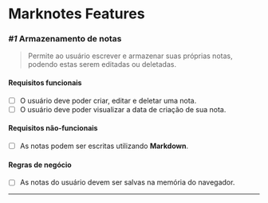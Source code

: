 # Marknotes Features

### _#1_ Armazenamento de notas

> Permite ao usuário escrever e armazenar suas próprias notas, podendo estas serem editadas ou deletadas.

#### Requisitos funcionais

- [ ] O usuário deve poder criar, editar e deletar uma nota.
- [ ] O usuário deve poder visualizar a data de criação de sua nota.

#### Requisitos não-funcionais

- [ ] As notas podem ser escritas utilizando **Markdown**.

#### Regras de negócio

- [ ] As notas do usuário devem ser salvas na memória do navegador.

---
